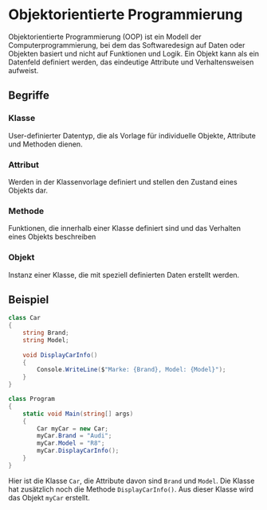 # Objektorientierte Programmierung

Objektorientierte Programmierung (OOP) ist ein Modell der Computerprogrammierung, bei dem das Softwaredesign auf Daten oder Objekten basiert und nicht auf Funktionen und Logik. Ein Objekt kann als ein Datenfeld definiert werden, das eindeutige Attribute und Verhaltensweisen aufweist.

## Begriffe

### Klasse

User-definierter Datentyp, die als Vorlage für individuelle Objekte, Attribute und Methoden dienen.

### Attribut

Werden in der Klassenvorlage definiert und stellen den Zustand eines Objekts dar.

### Methode

Funktionen, die innerhalb einer Klasse definiert sind und das Verhalten eines Objekts beschreiben

### Objekt

Instanz einer Klasse, die mit speziell definierten Daten erstellt werden.

## Beispiel

````C#
class Car
{
    string Brand;
    string Model;
    
    void DisplayCarInfo() 
    {
        Console.WriteLine($"Marke: {Brand}, Model: {Model}");
    }
}

class Program 
{
    static void Main(string[] args)
    {
        Car myCar = new Car;
        myCar.Brand = "Audi";
        myCar.Model = "R8";
        myCar.DisplayCarInfo();
    }
}
````

Hier ist die Klasse `Car`, die Attribute davon sind `Brand` und `Model`. Die Klasse hat zusätzlich noch die Methode `DisplayCarInfo()`. Aus dieser 
Klasse wird das Objekt `myCar` erstellt.